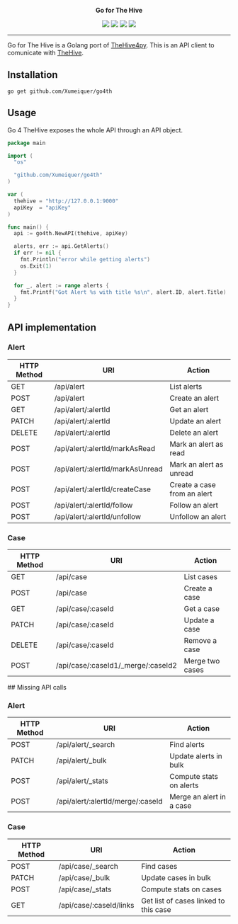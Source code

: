 <p align="center">
  <b>Go for The Hive</b>
</p>
<p align="center">
  <a href="https://travis-ci.com/Xumeiquer/go4th"><img src="https://img.shields.io/travis/com/Xumeiquer/go4th/dev.svg"></a>
  <a href="https://godoc.org/github.com/Xumeiquer/go4th"><img src="https://img.shields.io/badge/godoc-reference-blue.svg"></a>
  <a href="https://goreportcard.com/report/Xumeiquer/go4th"><img src="https://goreportcard.com/badge/github.com/Xumeiquer/go4th"></a>
  <a href="https://opensource.org/licenses/Apache-2.0"><img src="https://img.shields.io/badge/License-Apache%202.0-blue.svg"></a>
</p>

---

Go for The Hive is a Golang port of [TheHive4py](https://github.com/TheHive-Project/TheHive4py). This is an API client to comunicate with [TheHive](https://github.com/TheHive-Project/TheHive).

## Installation

```
go get github.com/Xumeiquer/go4th
```

## Usage

Go 4 TheHive exposes the whole API through an API object.

```go
package main

import (
  "os"

  "github.com/Xumeiquer/go4th"
)

var (
  thehive = "http://127.0.0.1:9000"
  apiKey  = "apiKey"
)

func main() {
  api := go4th.NewAPI(thehive, apiKey)

  alerts, err := api.GetAlerts()
  if err != nil {
    fmt.Println("error while getting alerts")
    os.Exit(1)
  }

  for _, alert := range alerts {
    fmt.Printf("Got Alert %s with title %s\n", alert.ID, alert.Title)
  }
}
```

## API implementation

### Alert

|HTTP Method |URI                                     |Action                                |
|------------|----------------------------------------|--------------------------------------|
|GET         |/api/alert                              |List alerts                           |
|POST        |/api/alert                              |Create an alert                       |
|GET         |/api/alert/:alertId                     |Get an alert                          |
|PATCH       |/api/alert/:alertId                     |Update an alert                       |
|DELETE      |/api/alert/:alertId                     |Delete an alert                       |
|POST        |/api/alert/:alertId/markAsRead          |Mark an alert as read                 |
|POST        |/api/alert/:alertId/markAsUnread        |Mark an alert as unread               |
|POST        |/api/alert/:alertId/createCase          |Create a case from an alert           |
|POST        |/api/alert/:alertId/follow              |Follow an alert                       |
|POST        |/api/alert/:alertId/unfollow            |Unfollow an alert                     |

### Case

|HTTP Method |URI                                     |Action                                |
|------------|----------------------------------------|--------------------------------------|
|GET         |/api/case                               |List cases                            |
|POST        |/api/case                               |Create a case                         |
|GET         |/api/case/:caseId                       |Get a case                            |
|PATCH       |/api/case/:caseId                       |Update a case                         |
|DELETE      |/api/case/:caseId                       |Remove a case                         |
|POST        |/api/case/:caseId1/_merge/:caseId2      |Merge two cases                       |

## Missing API calls

### Alert

|HTTP Method |URI                                     |Action                                |
|------------|----------------------------------------|--------------------------------------|
|POST        |/api/alert/_search                      |Find alerts                           |
|PATCH       |/api/alert/_bulk                        |Update alerts in bulk                 |
|POST        |/api/alert/_stats                       |Compute stats on alerts               |
|POST        |/api/alert/:alertId/merge/:caseId       |Merge an alert in a case              |

### Case

|HTTP Method |URI                                     |Action                                |
|------------|----------------------------------------|--------------------------------------|
|POST        |/api/case/_search                       |Find cases                            |
|PATCH       |/api/case/_bulk                         |Update cases in bulk                  |
|POST        |/api/case/_stats                        |Compute stats on cases                |
|GET         |/api/case/:caseId/links                 |Get list of cases linked to this case |